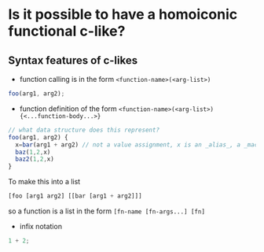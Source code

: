 # Is it possible to have a homoiconic functional c-like?

## Syntax features of c-likes

- function calling is in the form `<function-name>(<arg-list>)`

```js
foo(arg1, arg2);
```

- function definition of the form
  `<function-name>(<arg-list>) {<...function-body...>}`

```js
// what data structure does this represent?
foo(arg1, arg2) {
  x=bar(arg1 + arg2) // not a value assignment, x is an _alias_, a _macro_
  baz(1,2,x)
  baz2(1,2,x)
}
```

To make this into a list

```js
[foo [arg1 arg2] [[bar [arg1 + arg2]]]
```

so a function is a list in the form `[fn-name [fn-args...] [fn]`

- infix notation

```js
1 + 2;
```
